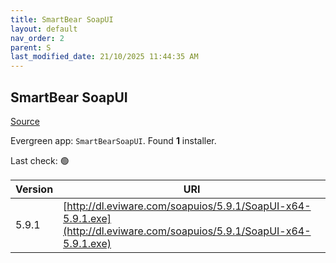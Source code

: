 ```yaml
---
title: SmartBear SoapUI
layout: default
nav_order: 2
parent: S
last_modified_date: 21/10/2025 11:44:35 AM
---
```


## SmartBear SoapUI

[Source](https://www.soapui.org/)

Evergreen app: `SmartBearSoapUI`. Found **1** installer.

Last check: 🟢

| Version | URI                                                                                                                    |
| ------- | ---------------------------------------------------------------------------------------------------------------------- |
| 5.9.1   | [http://dl.eviware.com/soapuios/5.9.1/SoapUI-x64-5.9.1.exe](http://dl.eviware.com/soapuios/5.9.1/SoapUI-x64-5.9.1.exe) |
